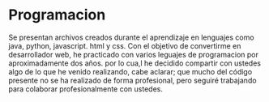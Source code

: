 # Programacion
Se presentan archivos creados durante el aprendizaje en lenguajes como java, python, javascript. html y css.
Con el objetivo de convertirme en desarrollador web, he practicado con varios leguajes de programacion por aproximadamente dos años.
por lo cua,l he decidido compartir con ustedes algo de lo que he venido realizando, cabe aclarar; que mucho del código presente no se ha realizado de forma profesional, pero seguiré trabajando para colaborar
profesionalmente con ustedes.
